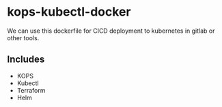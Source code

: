 # kops-kubectl-docker

We can use this dockerfile for CICD deployment to kubernetes in gitlab or other tools.

## Includes
* KOPS
* Kubectl
* Terraform
* Helm
